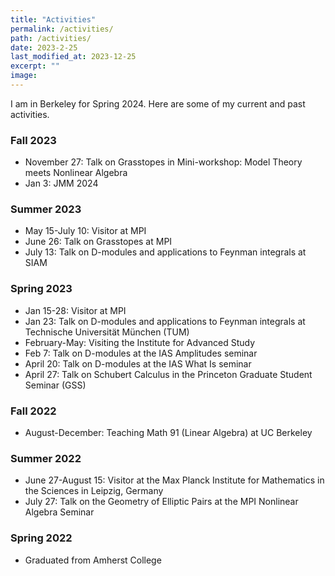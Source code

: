 ```yaml
---
title: "Activities"
permalink: /activities/
path: /activities/
date: 2023-2-25
last_modified_at: 2023-12-25
excerpt: ""
image: 
---
```


I am in Berkeley for Spring 2024. Here are some of my current and past activities.

### Fall 2023
* November 27: Talk on Grasstopes in Mini-workshop: Model Theory meets Nonlinear Algebra
* Jan 3: JMM 2024

### Summer 2023
* May 15-July 10: Visitor at MPI
* June 26: Talk on Grasstopes at MPI
* July 13: Talk on D-modules and applications to Feynman integrals at SIAM

### Spring 2023
* Jan 15-28: Visitor at MPI
* Jan 23: Talk on D-modules and applications to Feynman integrals at Technische Universität München (TUM)
* February-May: Visiting the Institute for Advanced Study
* Feb 7: Talk on D-modules at the IAS Amplitudes seminar
* April 20: Talk on D-modules at the IAS What Is seminar
* April 27: Talk on Schubert Calculus in the Princeton Graduate Student Seminar (GSS)

### Fall 2022
*  August-December: Teaching Math 91 (Linear Algebra) at UC Berkeley

### Summer 2022
* June 27-August 15: Visitor at the Max Planck Institute for Mathematics in the Sciences in Leipzig, Germany
* July 27: Talk on the Geometry of Elliptic Pairs at the MPI Nonlinear Algebra Seminar

### Spring 2022
* Graduated from Amherst College
